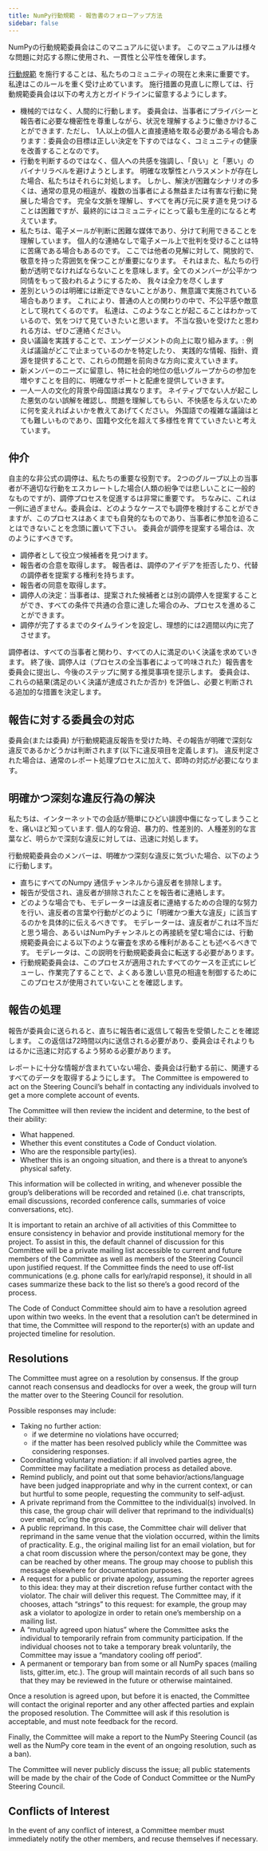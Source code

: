 ```yaml
---
title: NumPy行動規範 - 報告書のフォローアップ方法
sidebar: false
---
```


NumPyの行動規範委員会はこのマニュアルに従います。 このマニュアルは様々な問題に対応する際に使用され、一貫性と公平性を確保します。

[行動規範](/code-of-conduct) を施行することは、私たちのコミュニティの現在と未来に重要です。 私達はこのルールを重く受け止めています。 施行措置の見直しに際しては、行動規範委員会は以下の考え方とガイドラインに留意するようにします。

* 機械的ではなく、人間的に行動します。 委員会は、当事者にプライバシーと報告者に必要な機密性を尊重しながら、状況を理解するように働きかけることができます. ただし、 1人以上の個人と直接連絡を取る必要がある場合もあります：委員会の目標は正しい決定を下すのではなく、コミュニティの健康を改善することなのです。
* 行動を判断するのではなく、個人への共感を強調し、「良い」と「悪い」のバイナリラベルを避けようとします。 明確な攻撃性とハラスメントが存在した場合、私たちはそれらに対処します。 しかし、解決が困難なシナリオの多くは、通常の意見の相違が、複数の当事者による無益または有害な行動に発展した場合です。 完全な文脈を理解し、すべてを再び元に戻す道を見つけることは困難ですが、最終的にはコミュニティにとって最も生産的になると考えています。
* 私たちは、電子メールが判断に困難な媒体であり、分けて利用できることを理解しています。 個人的な連絡なしで電子メール上で批判を受けることは特に苦痛である場合もあるのです。 ここでは他者の見解に対して、開放的で、敬意を持った雰囲気を保つことが重要になります。 それはまた、私たちの行動が透明でなければならないことを意味します。全てのメンバーが公平かつ同情をもって扱われるようにするため、 我々は全力を尽くします
* 差別というのは明確には断定できないことがあり、無意識で実施されている場合もあります。 これにより、普通の人との関わりの中で、不公平感や敵意として現れてくるのです。 私達は、このようなことが起こることはわかっているので、気をつけて見ていきたいと思います。 不当な扱いを受けたと思われる方は、ぜひご連絡ください。
* 良い議論を実践することで、エンゲージメントの向上に取り組みます。: 例えば議論がどこで止まっているのかを特定したり、 実践的な情報、指針、資源を提供することで、これらの問題を前向きな方向に変えていきます。
* 新メンバーのニーズに留意し、特に社会的地位の低いグループからの参加を増やすことを目的に、明確なサポートと配慮を提供していきます。
* 一人一人の文化的背景や母国語は異なります。 ネイティブでない人が起こした悪気のない誤解を確認し、問題を理解してもらい、不快感を与えないために何を変えればよいかを教えてあげてください。 外国語での複雑な議論はとても難しいものであり、国籍や文化を超えて多様性を育てていきたいと考えています。


## 仲介

自主的な非公式の調停は、私たちの重要な役割です。 2つのグループ以上の当事者が不適切な行動をエスカレートした場合(人類の紛争では悲しいことに一般的なものですが)、調停プロセスを促進するは非常に重要です。 ちなみに、これは一例に過ぎません。委員会は、どのようなケースでも調停を検討することができますが、このプロセスはあくまでも自発的なものであり、当事者に参加を迫ることはできないことを念頭に置いて下さい。 委員会が調停を提案する場合は、次のようにすべきです。

* 調停者として役立つ候補者を見つけます。
* 報告者の合意を取得します。 報告者は、調停のアイデアを拒否したり、代替の調停者を提案する権利を持ちます。
* 報告者の同意を取得します。
* 調停人の決定：当事者は、提案された候補者とは別の調停人を提案することができ、すべての条件で共通の合意に達した場合のみ、プロセスを進めることができます。
* 調停が完了するまでのタイムラインを設定し、理想的には2週間以内に完了させます。

調停者は、すべての当事者と関わり、すべての人に満足のいく決議を求めていきます。 終了後、調停人は（プロセスの全当事者によって吟味された）報告書を委員会に提出し、今後のステップに関する推奨事項を提示します。 委員会は、これらの結果(満足のいく決議が達成されたか否か) を評価し、必要と判断される追加的な措置を決定します。


## 報告に対する委員会の対応

委員会(または委員) が行動規範違反報告を受けた時、その報告が明確で深刻な違反であるかどうかは判断されます(以下に違反項目を定義します)。 違反判定された場合は、通常のレポート処理プロセスに加えて、即時の対応が必要になります。


## 明確かつ深刻な違反行為の解決

私たちは、インターネットでの会話が簡単にひどい誹謗中傷になってしまうことを、痛いほど知っています. 個人的な脅迫、暴力的、性差別的、人種差別的な言葉など、明らかで深刻な違反に対しては、迅速に対処します。

行動規範委員会のメンバーは、明確かつ深刻な違反に気づいた場合、以下のように行動します。

* 直ちにすべてのNumpy 通信チャンネルから違反者を排除します。
* 報告が受信され、違反者が排除されたことを報告者に連絡します。
* どのような場合でも、モデレーターは違反者に連絡するための合理的な努力を行い、違反者の言葉や行動がどのように「明確かつ重大な違反」に該当するのかを具体的に伝えるべきです。 モデレーターは、違反者がこれは不当だと思う場合、あるいはNumPyチャンネルとの再接続を望む場合には、行動規範委員会による以下のような審査を求める権利があることも述べるべきです。 モデレータは、この説明を行動規範委員会に転送する必要があります。
* 行動規範委員会は、このプロセスが適用されたすべてのケースを正式にレビューし、作業完了することで、よくある激しい意見の相違を制御するためにこのプロセスが使用されていないことを確認します。


## 報告の処理

報告が委員会に送られると、直ちに報告者に返信して報告を受領したことを確認します。 この返信は72時間以内に送信される必要があり、委員会はそれよりもはるかに迅速に対応するよう努める必要があります。

レポートに十分な情報が含まれていない場合、委員会は行動する前に、関連するすべてのデータを取得するようにします。 The Committee is empowered to act on the Steering Council’s behalf in contacting any individuals involved to get a more complete account of events.

The Committee will then review the incident and determine, to the best of their ability:

* What happened.
* Whether this event constitutes a Code of Conduct violation.
* Who are the responsible party(ies).
* Whether this is an ongoing situation, and there is a threat to anyone’s physical safety.

This information will be collected in writing, and whenever possible the group’s deliberations will be recorded and retained (i.e. chat transcripts, email discussions, recorded conference calls, summaries of voice conversations, etc).

It is important to retain an archive of all activities of this Committee to ensure consistency in behavior and provide institutional memory for the project. To assist in this, the default channel of discussion for this Committee will be a private mailing list accessible to current and future members of the Committee as well as members of the Steering Council upon justified request. If the Committee finds the need to use off-list communications (e.g. phone calls for early/rapid response), it should in all cases summarize these back to the list so there’s a good record of the process.

The Code of Conduct Committee should aim to have a resolution agreed upon within two weeks. In the event that a resolution can’t be determined in that time, the Committee will respond to the reporter(s) with an update and projected timeline for resolution.


## Resolutions

The Committee must agree on a resolution by consensus. If the group cannot reach consensus and deadlocks for over a week, the group will turn the matter over to the Steering Council for resolution.

Possible responses may include:

* Taking no further action:
  -   if we determine no violations have occurred;
  -   if the matter has been resolved publicly while the Committee was considering responses.
* Coordinating voluntary mediation: if all involved parties agree, the Committee may facilitate a mediation process as detailed above.
* Remind publicly, and point out that some behavior/actions/language have been judged inappropriate and why in the current context, or can but hurtful to some people, requesting the community to self-adjust.
* A private reprimand from the Committee to the individual(s) involved. In this case, the group chair will deliver that reprimand to the individual(s) over email, cc’ing the group.
* A public reprimand. In this case, the Committee chair will deliver that reprimand in the same venue that the violation occurred, within the limits of practicality. E.g., the original mailing list for an email violation, but for a chat room discussion where the person/context may be gone, they can be reached by other means. The group may choose to publish this message elsewhere for documentation purposes.
* A request for a public or private apology, assuming the reporter agrees to this idea: they may at their discretion refuse further contact with the violator. The chair will deliver this request. The Committee may, if it chooses, attach “strings” to this request: for example, the group may ask a violator to apologize in order to retain one’s membership on a mailing list.
* A “mutually agreed upon hiatus” where the Committee asks the individual to temporarily refrain from community participation. If the individual chooses not to take a temporary break voluntarily, the Committee may issue a “mandatory cooling off period”.
* A permanent or temporary ban from some or all NumPy spaces (mailing lists, gitter.im, etc.). The group will maintain records of all such bans so that they may be reviewed in the future or otherwise maintained.

Once a resolution is agreed upon, but before it is enacted, the Committee will contact the original reporter and any other affected parties and explain the proposed resolution. The Committee will ask if this resolution is acceptable, and must note feedback for the record.

Finally, the Committee will make a report to the NumPy Steering Council (as well as the NumPy core team in the event of an ongoing resolution, such as a ban).

The Committee will never publicly discuss the issue; all public statements will be made by the chair of the Code of Conduct Committee or the NumPy Steering Council.


## Conflicts of Interest

In the event of any conflict of interest, a Committee member must immediately notify the other members, and recuse themselves if necessary.
